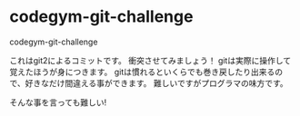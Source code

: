 # codegym-git-challenge
codegym-git-challenge

これはgit2によるコミットです。
衝突させてみましょう！
gitは実際に操作して覚えたほうが身につきます。
gitは慣れるといくらでも巻き戻したり出来るので、好きなだけ間違える事ができます。
難しいですがプログラマの味方です。

そんな事を言っても難しい!